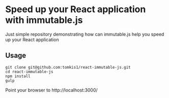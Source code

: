 # Speed up your React application with immutable.js

Just simple repository demonstrating how can immutable.js help you speed up your React application

## Usage

```
git clone git@github.com:tomkis1/react-immutable-js.git
cd react-immutable-js
npm install
gulp
```

Point your browser to http://localhost:3000/